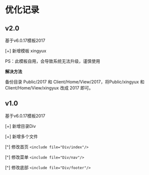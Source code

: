 # 优化记录


## v2.0

基于v6.0.17模板2017

[+] 新增模板 xingyux

PS：此模板自用，会导致系统无法升级，谨慎使用

**解决方法**

备份目录 Public/2017 和 Client/Home/View/2017，将Public/xingyux 和 Client/Home/View/xingyux 改成 2017 即可。


## v1.0

基于v6.0.17模板2017

[+] 新增目录Div

[+] 新增多个文件

[^] 修改首页 `<include file="Div/index"/>`

[^] 修改菜单 `<include file="Div/nav"/>`

[^] 修改底部 `<include file="Div/footer"/>`

